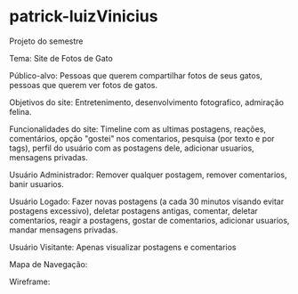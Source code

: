 # patrick-luizVinicius
Projeto do semestre

Tema: Site de Fotos de Gato 

Público-alvo: Pessoas que querem compartilhar fotos de seus gatos, pessoas que querem ver fotos de gatos.

Objetivos do site: Entretenimento, desenvolvimento fotografico, admiração felina.

Funcionalidades do site: Timeline com as ultimas postagens, reações, comentários, opção "gostei" nos comentarios, pesquisa (por texto e por tags), perfil do usuário com as postagens dele, adicionar usuarios, mensagens privadas.

Usuário Administrador: Remover qualquer postagem, remover comentarios, banir usuarios.

Usuário Logado: Fazer novas postagens (a cada 30 minutos visando evitar postagens excessivo), deletar postagens antigas, comentar, deletar comentarios, reagir a postagens, gostar de comentarios, adicionar usuarios, mandar mensagens privadas.

Usuário Visitante: Apenas visualizar postagens e comentarios

Mapa de Navegação:

Wireframe:
